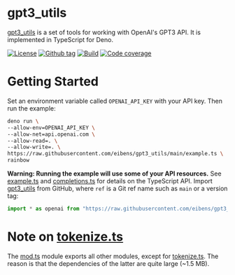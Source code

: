 # gpt3_utils

[gpt3_utils] is a set of tools for working with OpenAI's GPT3 API. It is
implemented in TypeScript for Deno.

[![License][license-shield]](LICENSE) [![Github
tag][github-shield]][github]
[![Build][build-shield]][build] [![Code
coverage][coverage-shield]][coverage]

# Getting Started

Set an environment variable called `OPENAI_API_KEY` with your API key. Then run
the example:

```sh
deno run \
--allow-env=OPENAI_API_KEY \
--allow-net=api.openai.com \
--allow-read=. \
--allow-write=. \
https://raw.githubusercontent.com/eibens/gpt3_utils/main/example.ts \
rainbow
```

**Warning: Running the example will use some of your API resources.** See
[example.ts](example.ts) and [completions.ts](completions.ts) for details on the
TypeScript API. Import [gpt3_utils] from GitHub, where `ref` is a Git ref name
such as `main` or a version tag:

```ts
import * as openai from "https://raw.githubusercontent.com/eibens/gpt3_utils/{ref}/mod.ts";
```

# Note on [tokenize.ts](tokenize.ts)

The [mod.ts](mod.ts) module exports all other modules, except for
[tokenize.ts](tokenize.ts). The reason is that the dependencies of the latter
are quite large (~1.5 MB).

<!-- references -->

[gpt3_utils]: #
[deno third party]: https://deno.land/x/
[deno standard]: https://deno.land/std/

<!-- badges -->

[github]: https://github.com/eibens/gpt3_utils
[github-shield]: https://img.shields.io/github/v/tag/eibens/gpt3_utils?label&logo=github
[coverage-shield]: https://img.shields.io/codecov/c/github/eibens/gpt3_utils?logo=codecov&label
[license-shield]: https://img.shields.io/github/license/eibens/gpt3_utils?color=informational
[coverage]: https://codecov.io/gh/eibens/gpt3_utils
[build]: https://github.com/eibens/gpt3_utils/actions/workflows/ci.yml
[build-shield]: https://img.shields.io/github/workflow/status/eibens/gpt3_utils/ci?logo=github&label
[deno-land]: https://deno.land/x/gpt3_utils
[deno-land-shield]: https://img.shields.io/badge/x/module__url-informational?logo=deno&label
